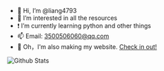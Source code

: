 - 👋 Hi, I’m @liang4793
- 👀 I’m interested in all the resources
- ❗ I’m currently learning python and other things
- 📫 Email: <3500506060@qq.com>
- 🔗 Oh，I'm also making my website. [Check in out!](https://liang4793.github.io/)

![Github Stats](https://github-readme-stats.vercel.app/api?username=liang4793&show_icons=true&theme=light&count_private=true)

<!---
Yang2008-py/Yang2008-py is a ✨ special ✨ repository because its `README.md` (this file) appears on your GitHub profile.
You can click the Preview link to take a look at your changes.
--->

